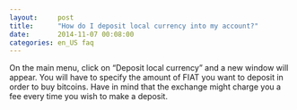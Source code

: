 ```yaml
---
layout:     post
title:      "How do I deposit local currency into my account?"
date:       2014-11-07 00:08:00
categories: en_US faq
---
```


On the main menu, click on “Deposit local currency” and a new window will appear. You will have to specify the amount of FIAT you want to deposit in order to buy bitcoins. Have in mind that the exchange might charge you a fee every time you wish to make a deposit. 
